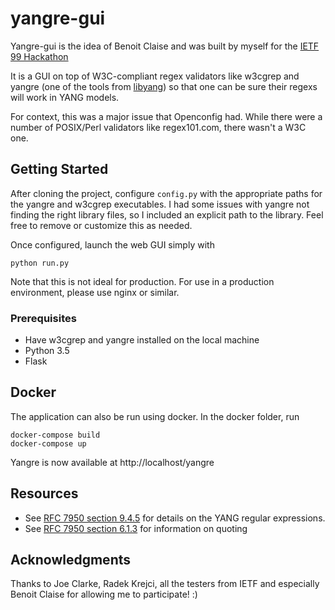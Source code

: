 # yangre-gui

Yangre-gui is the idea of Benoit Claise and was built by myself for the [IETF 99 Hackathon](https://www.ietf.org/hackathon/99-hackathon.html)

It is a GUI on top of W3C-compliant regex validators like w3cgrep and yangre (one of the tools from  [libyang](https://github.com/CESNET/libyang)) so that one can be sure their regexs will work in YANG models.

For context, this was a major issue that Openconfig had. While there were a number of POSIX/Perl validators like regex101.com, there wasn't a W3C one.

## Getting Started

After cloning the project, configure `config.py` with the appropriate paths for the yangre and w3cgrep executables. I had some issues with yangre not finding the right library files, so I included an explicit path to the library. Feel free to remove or customize this as needed.

Once configured, launch the web GUI simply with
```
python run.py
```

Note that this is not ideal for production. For use in a production environment, please use nginx or similar.

### Prerequisites

* Have w3cgrep and yangre installed on the local machine
* Python 3.5
* Flask

## Docker
The application can also be run using docker. In the docker folder, run
```
docker-compose build
docker-compose up
```
Yangre is now available at http://localhost/yangre

## Resources
* See [RFC 7950 section 9.4.5](https://tools.ietf.org/html/rfc7950#section-9.4.5) for details on the YANG regular expressions.
* See [RFC 7950 section 6.1.3](https://tools.ietf.org/html/rfc7950#section-6.1.3) for information on quoting


## Acknowledgments

Thanks to Joe Clarke, Radek Krejci, all the testers from IETF and especially Benoit Claise for allowing me to participate! :)
